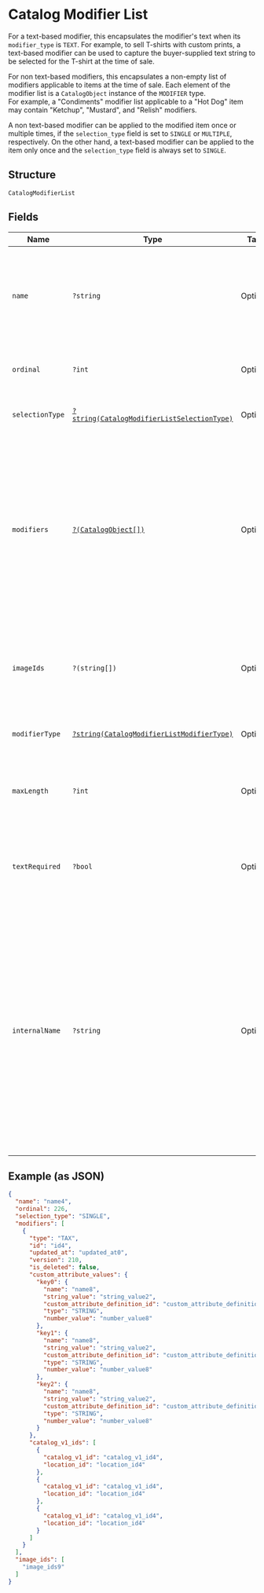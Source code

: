 
# Catalog Modifier List

For a text-based modifier, this encapsulates the modifier's text when its `modifier_type` is `TEXT`.
For example, to sell T-shirts with custom prints, a text-based modifier can be used to capture the buyer-supplied
text string to be selected for the T-shirt at the time of sale.

For non text-based modifiers, this encapsulates a non-empty list of modifiers applicable to items
at the time of sale. Each element of the modifier list is a `CatalogObject` instance of the `MODIFIER` type.  
For example, a "Condiments" modifier list applicable to a "Hot Dog" item
may contain "Ketchup", "Mustard", and "Relish" modifiers.

A non text-based modifier can be applied to the modified item once or multiple times, if the `selection_type` field
is set to `SINGLE` or `MULTIPLE`, respectively. On the other hand, a text-based modifier can be applied to the item
only once and the `selection_type` field is always set to `SINGLE`.

## Structure

`CatalogModifierList`

## Fields

| Name | Type | Tags | Description | Getter | Setter |
|  --- | --- | --- | --- | --- | --- |
| `name` | `?string` | Optional | The name of the `CatalogModifierList` instance. This is a searchable attribute for use in applicable query filters, and its value length is of<br>Unicode code points.<br>**Constraints**: *Maximum Length*: `255` | getName(): ?string | setName(?string name): void |
| `ordinal` | `?int` | Optional | The position of this `CatalogModifierList` within a list of `CatalogModifierList` instances. | getOrdinal(): ?int | setOrdinal(?int ordinal): void |
| `selectionType` | [`?string(CatalogModifierListSelectionType)`](../../doc/models/catalog-modifier-list-selection-type.md) | Optional | Indicates whether a CatalogModifierList supports multiple selections. | getSelectionType(): ?string | setSelectionType(?string selectionType): void |
| `modifiers` | [`?(CatalogObject[])`](../../doc/models/catalog-object.md) | Optional | A non-empty list of `CatalogModifier` objects to be included in the `CatalogModifierList`,<br>for non text-based modifiers when the `modifier_type` attribute is `LIST`. Each element of this list<br>is a `CatalogObject` instance of the `MODIFIER` type, containing the following attributes:<br><br>```<br>{<br>"id": "{{catalog_modifier_id}}",<br>"type": "MODIFIER", <br>"modifier_data": {{a CatalogModifier instance>}} <br>}<br>``` | getModifiers(): ?array | setModifiers(?array modifiers): void |
| `imageIds` | `?(string[])` | Optional | The IDs of images associated with this `CatalogModifierList` instance.<br>Currently these images are not displayed on Square products, but may be displayed in 3rd-party applications. | getImageIds(): ?array | setImageIds(?array imageIds): void |
| `modifierType` | [`?string(CatalogModifierListModifierType)`](../../doc/models/catalog-modifier-list-modifier-type.md) | Optional | Defines the type of `CatalogModifierList`. | getModifierType(): ?string | setModifierType(?string modifierType): void |
| `maxLength` | `?int` | Optional | The maximum length, in Unicode points, of the text string of the text-based modifier as represented by<br>this `CatalogModifierList` object with the `modifier_type` set to `TEXT`. | getMaxLength(): ?int | setMaxLength(?int maxLength): void |
| `textRequired` | `?bool` | Optional | Whether the text string must be a non-empty string (`true`) or not (`false`) for a text-based modifier<br>as represented by this `CatalogModifierList` object with the `modifier_type` set to `TEXT`. | getTextRequired(): ?bool | setTextRequired(?bool textRequired): void |
| `internalName` | `?string` | Optional | A note for internal use by the business.<br><br>For example, for a text-based modifier applied to a T-shirt item, if the buyer-supplied text of "Hello, Kitty!"  <br>is to be printed on the T-shirt, this `internal_name` attribute can be "Use italic face" as<br>an instruction for the business to follow.<br><br>For non text-based modifiers, this `internal_name` attribute can be<br>used to include SKUs, internal codes, or supplemental descriptions for internal use.<br>**Constraints**: *Maximum Length*: `512` | getInternalName(): ?string | setInternalName(?string internalName): void |

## Example (as JSON)

```json
{
  "name": "name4",
  "ordinal": 226,
  "selection_type": "SINGLE",
  "modifiers": [
    {
      "type": "TAX",
      "id": "id4",
      "updated_at": "updated_at0",
      "version": 210,
      "is_deleted": false,
      "custom_attribute_values": {
        "key0": {
          "name": "name8",
          "string_value": "string_value2",
          "custom_attribute_definition_id": "custom_attribute_definition_id4",
          "type": "STRING",
          "number_value": "number_value8"
        },
        "key1": {
          "name": "name8",
          "string_value": "string_value2",
          "custom_attribute_definition_id": "custom_attribute_definition_id4",
          "type": "STRING",
          "number_value": "number_value8"
        },
        "key2": {
          "name": "name8",
          "string_value": "string_value2",
          "custom_attribute_definition_id": "custom_attribute_definition_id4",
          "type": "STRING",
          "number_value": "number_value8"
        }
      },
      "catalog_v1_ids": [
        {
          "catalog_v1_id": "catalog_v1_id4",
          "location_id": "location_id4"
        },
        {
          "catalog_v1_id": "catalog_v1_id4",
          "location_id": "location_id4"
        },
        {
          "catalog_v1_id": "catalog_v1_id4",
          "location_id": "location_id4"
        }
      ]
    }
  ],
  "image_ids": [
    "image_ids9"
  ]
}
```

